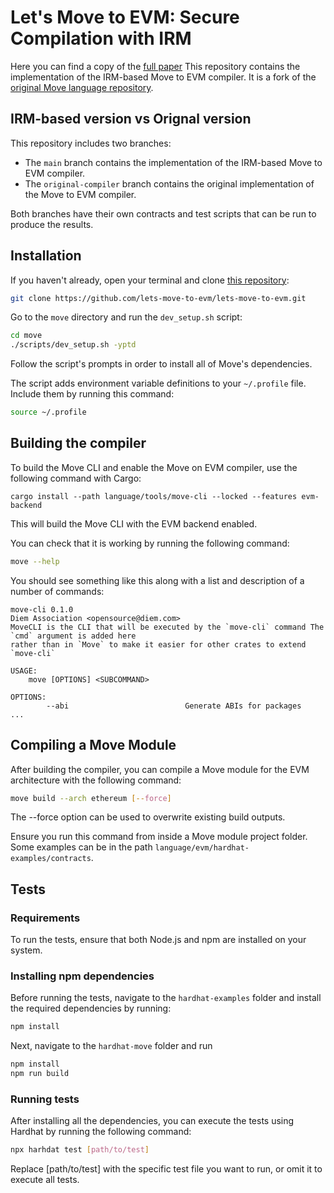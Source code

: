 # Let's Move to EVM: Secure Compilation with IRM

Here you can find a copy of the [full paper](https://github.com/lets-move-to-evm/lets-move-to-evm/LetsMoveToEVM.pdf)
This repository contains the implementation of the IRM-based Move to EVM compiler. 
It is a fork of the [original Move language repository](https://github.com/move-language/move).

## IRM-based version vs Orignal version
This repository includes two branches:
- The `main` branch contains the implementation of the IRM-based Move to EVM compiler.
- The `original-compiler` branch contains the original implementation of the Move to EVM compiler.

Both branches have their own contracts and test scripts that can be run to produce the results.

## Installation

If you haven't already, open your terminal and clone [this repository](https://github.com/lets-move-to-evm/lets-move-to-evm):

```bash
git clone https://github.com/lets-move-to-evm/lets-move-to-evm.git
```

Go to the `move` directory and run the `dev_setup.sh` script:

```bash
cd move
./scripts/dev_setup.sh -yptd
```

Follow the script's prompts in order to install all of Move's dependencies.

The script adds environment variable definitions to your `~/.profile` file.
Include them by running this command:

```bash
source ~/.profile
```

## Building the compiler

To build the Move CLI and enable the Move on EVM compiler, use the following command with Cargo:

```
cargo install --path language/tools/move-cli --locked --features evm-backend
```

This will build the Move CLI with the EVM backend enabled.

You can check that it is working by running the following command:

```bash
move --help
```

You should see something like this along with a list and description of a
number of commands:

```
move-cli 0.1.0
Diem Association <opensource@diem.com>
MoveCLI is the CLI that will be executed by the `move-cli` command The `cmd` argument is added here
rather than in `Move` to make it easier for other crates to extend `move-cli`

USAGE:
    move [OPTIONS] <SUBCOMMAND>

OPTIONS:
        --abi                          Generate ABIs for packages
...
```

## Compiling a Move Module

After building the compiler, you can compile a Move module for the EVM architecture with the following command:

```bash
move build --arch ethereum [--force]
```

The --force option can be used to overwrite existing build outputs.

Ensure you run this command from inside a Move module project folder. Some examples can be in the path `language/evm/hardhat-examples/contracts`.

## Tests

### Requirements

To run the tests, ensure that both Node.js and npm are installed on your system.

### Installing npm dependencies

Before running the tests, navigate to the `hardhat-examples` folder and install the required dependencies by running: 
```bash
npm install
```

Next, navigate to the `hardhat-move` folder and run 
```bash
npm install
npm run build 
``` 

### Running tests

After installing all the dependencies, you can execute the tests using Hardhat by running the following command:
```bash
npx harhdat test [path/to/test]
```

Replace [path/to/test] with the specific test file you want to run, or omit it to execute all tests.
